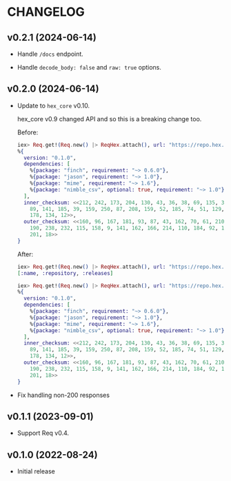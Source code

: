 # CHANGELOG

## v0.2.1 (2024-06-14)

  * Handle `/docs` endpoint.

  * Handle `decode_body: false` and `raw: true` options.

## v0.2.0 (2024-06-14)

  * Update to `hex_core` v0.10.

    hex_core v0.9 changed API and so this is a breaking change too.

    Before:

    ```elixir
    iex> Req.get!(Req.new() |> ReqHex.attach(), url: "https://repo.hex.pm/packages/req").body |> hd()
    %{
      version: "0.1.0",
      dependencies: [
        %{package: "finch", requirement: "~> 0.6.0"},
        %{package: "jason", requirement: "~> 1.0"},
        %{package: "mime", requirement: "~> 1.6"},
        %{package: "nimble_csv", optional: true, requirement: "~> 1.0"}
      ],
      inner_checksum: <<212, 242, 173, 204, 130, 43, 36, 38, 69, 135, 31, 227, 182,
        89, 141, 185, 39, 159, 250, 87, 208, 159, 52, 185, 74, 51, 129, 154, 105,
        178, 134, 12>>,
      outer_checksum: <<160, 96, 167, 181, 93, 87, 43, 162, 70, 61, 210, 2, 248, 81,
        190, 238, 232, 115, 158, 9, 141, 162, 166, 214, 110, 184, 92, 174, 203, 214,
        201, 18>>
    }
    ```

    After:

    ```elixir
    iex> Req.get!(Req.new() |> ReqHex.attach(), url: "https://repo.hex.pm/packages/req").body |> Map.keys()
    [:name, :repository, :releases]

    iex> Req.get!(Req.new() |> ReqHex.attach(), url: "https://repo.hex.pm/packages/req").body.releases |> hd()
    %{
      version: "0.1.0",
      dependencies: [
        %{package: "finch", requirement: "~> 0.6.0"},
        %{package: "jason", requirement: "~> 1.0"},
        %{package: "mime", requirement: "~> 1.6"},
        %{package: "nimble_csv", optional: true, requirement: "~> 1.0"}
      ],
      inner_checksum: <<212, 242, 173, 204, 130, 43, 36, 38, 69, 135, 31, 227, 182,
        89, 141, 185, 39, 159, 250, 87, 208, 159, 52, 185, 74, 51, 129, 154, 105,
        178, 134, 12>>,
      outer_checksum: <<160, 96, 167, 181, 93, 87, 43, 162, 70, 61, 210, 2, 248, 81,
        190, 238, 232, 115, 158, 9, 141, 162, 166, 214, 110, 184, 92, 174, 203, 214,
        201, 18>>
    }
    ```

  * Fix handling non-200 responses

## v0.1.1 (2023-09-01)

  * Support Req v0.4.

## v0.1.0 (2022-08-24)

  * Initial release
